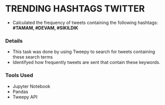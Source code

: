 # TRENDING HASHTAGS TWITTER 

* Calculated the frequency of tweets containing the following hashtags: **#TAMAM, #DEVAM, #SIKILDIK**

### Details 
* This task was done by using Tweepy to search for tweets containing these search terms 
* Identifyed how frequently tweets are sent that contain these keywords.

### Tools Used 
* Jupyter Notebook
* Pandas
* Tweepy API